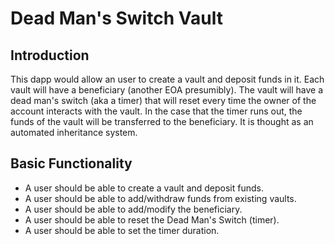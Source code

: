 # Dead Man's Switch Vault

## Introduction
This dapp would allow an user to create a vault and deposit funds in it. Each vault will have a beneficiary (another EOA presumibly). The vault will have a dead man's switch (aka a timer) that will reset every time the owner of the account interacts with the vault. In the case that the timer runs out, the funds of the vault will be transferred to the beneficiary. It is thought as an automated inheritance system.

## Basic Functionality
- A user should be able to create a vault and deposit funds.
- A user should be able to add/withdraw funds from existing vaults.
- A user should be able to add/modify the beneficiary.
- A user should be able to reset the Dead Man's Switch (timer).
- A user should be able to set the timer duration.



